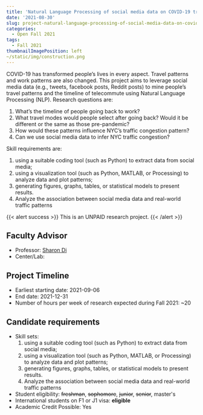 ```yaml
---
title: 'Natural Language Processing of social media data on COVID-19 travel pattern analysis'
date: '2021-08-30'
slug: project-natural-language-processing-of-social-media-data-on-covid-19-travel-pattern-analysis
categories:
  - Open Fall 2021
tags:
  - Fall 2021
thumbnailImagePosition: left
~/static/img/construction.png
---
```

COVID-19 has transformed people’s lives in every aspect. Travel patterns and work patterns are also changed. This project aims to leverage social media data (e.g., tweets, facebook posts, Reddit posts) to mine people’s travel patterns and the timeline of telecommute using Natural Language Processing (NLP). Research questions are:

<!--more-->

1.	What’s the timeline of people going back to work?
2.	What travel modes would people select after going back? Would it be different or the same as those pre-pandemic?
3.	How would these patterns influence NYC’s traffic congestion pattern?
4.	Can we use social media data to infer NYC traffic congestion? 

Skill requirements are:  
1.	using a suitable coding tool (such as Python) to extract data from social media;  
2.	using a visualization tool (such as Python, MATLAB, or Processing) to analyze data and plot patterns; 
3.	generating figures, graphs, tables, or statistical models to present results. 
4.	Analyze the association between social media data and real-world traffic patterns

{{< alert success >}}
This is an UNPAID research project.
{{< /alert >}}

## Faculty Advisor
+ Professor: [Sharon Di ](https://sharondi-columbia.wixsite.com/ditectlab/home-1)
+ Center/Lab: 

## Project Timeline
+ Earliest starting date: 2021-09-06
+ End date: 2021-12-31
+ Number of hours per week of research expected during Fall 2021: ~20

## Candidate requirements
+ Skill sets: 
  1.	using a suitable coding tool (such as Python) to extract data from social media;  
  2.	using a visualization tool (such as Python, MATLAB, or Processing) to analyze data and plot patterns; 
  3.	generating figures, graphs, tables, or statistical models to present results. 
  4.	Analyze the association between social media data and real-world traffic patterns
+ Student eligibility: ~~freshman~~, ~~sophomore~~, ~~junior~~, ~~senior~~, master's
+ International students on F1 or J1 visa: **eligible**
+ Academic Credit Possible: Yes

